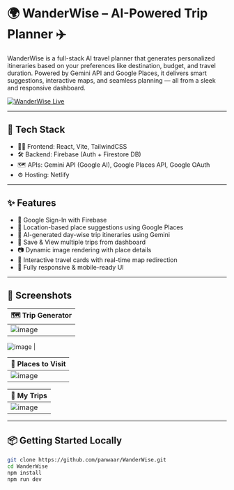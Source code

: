 # 🌍 WanderWise – AI-Powered Trip Planner ✈️

WanderWise is a full-stack AI travel planner that generates personalized itineraries based on your preferences like destination, budget, and travel duration. Powered by Gemini API and Google Places, it delivers smart suggestions, interactive maps, and seamless planning — all from a sleek and responsive dashboard.

[![WanderWise Live](https://img.shields.io/badge/Live-WanderWise-blue?style=for-the-badge&logo=netlify)](https://wanderwise1.netlify.app/)

---

## 🚀 Tech Stack

- 🧑‍🎨 Frontend: React, Vite, TailwindCSS
- 🛠️ Backend: Firebase (Auth + Firestore DB)
- 🗺️ APIs: Gemini API (Google AI), Google Places API, Google OAuth
- ⚙️ Hosting: Netlify

---

## ✨ Features

- 🔐 Google Sign-In with Firebase
- 📍 Location-based place suggestions using Google Places
- 🧠 AI-generated day-wise trip itineraries using Gemini
- 📅 Save & View multiple trips from dashboard
- 📷 Dynamic image rendering with place details
- 🎯 Interactive travel cards with real-time map redirection
- 📱 Fully responsive & mobile-ready UI

---

## 📸 Screenshots

| 🗺️ Trip Generator |
|------------------|
| ![image](https://github.com/user-attachments/assets/c8536f0e-003e-4ad3-b92d-f55b17deb8a4)
![image](https://github.com/user-attachments/assets/93950a55-fb9d-4a01-bc4d-acf1c6090f15)
|

| 📍 Places to Visit |
|-------------------|
| ![image](https://github.com/user-attachments/assets/d7025a3d-024c-4341-b7e5-700b068f9031)|

| 🧳 My Trips |
|------------|
| ![image](https://github.com/user-attachments/assets/3a57dbce-7611-403d-a6b5-0ad983c05fc9) |

---

## 📦 Getting Started Locally

```bash
git clone https://github.com/panwaar/WanderWise.git
cd WanderWise
npm install
npm run dev
